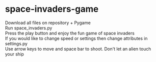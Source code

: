 # space-invaders-game <br/>
Download all files on repository + Pygame <br/>
Run space_invaders.py <br/>
Press the play button and enjoy the fun game of space invaders <br/>
If you would like to change speed or settings then change attributes in settings.py <br/>
Use arrow keys to move and space bar to shoot. Don't let an alien touch your ship
